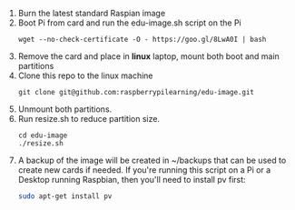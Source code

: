 1. Burn the latest standard Raspian image
1. Boot Pi from card and run the edu-image.sh script on the Pi
    ```
    wget --no-check-certificate -O - https://goo.gl/8LwA0I | bash
    ```
1. Remove the card and place in **linux** laptop, mount both boot and main partitions 
1. Clone this repo to the linux machine
    ```
    git clone git@github.com:raspberrypilearning/edu-image.git
    ```
1. Unmount both partitions. 
1. Run resize.sh to reduce partition size.
    ```
    cd edu-image
    ./resize.sh
    ```
1. A backup of the image will be created in ~/backups that can be used to create new cards if needed. If you're running this script on a Pi or a Desktop running Raspbian, then you'll need to install pv first: 
	``` bash
	sudo apt-get install pv
	```
